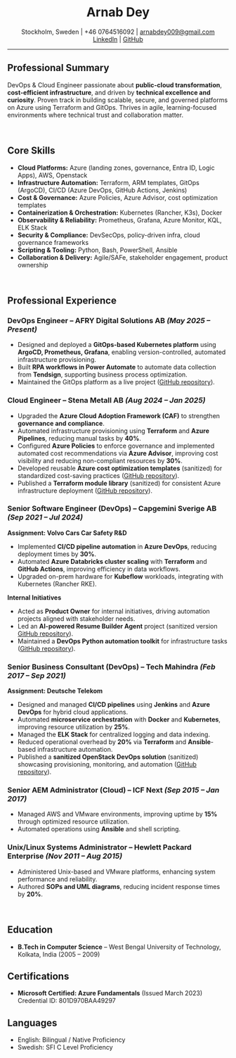 <div align="center">
	<h1><b>Arnab Dey</b></h1>
	<p>
		Stockholm, Sweden | +46 0764516092 | <a href="mailto:arnabdey009@gmail.com">arnabdey009@gmail.com</a><br>
		<a href="https://www.linkedin.com/in/arnabdey73">LinkedIn</a> | <a href="https://github.com/arnabdey73">GitHub</a>
	</p>
</div>

---

## **Professional Summary**

DevOps & Cloud Engineer passionate about **public-cloud transformation**, **cost-efficient infrastructure**, and driven by **technical excellence and curiosity**. Proven track in building scalable, secure, and governed platforms on Azure using Terraform and GitOps. Thrives in agile, learning-focused environments where technical trust and collaboration matter.

<br>

## **Core Skills**

- **Cloud Platforms:** Azure (landing zones, governance, Entra ID, Logic Apps), AWS, Openstack  
- **Infrastructure Automation:** Terraform, ARM templates, GitOps (ArgoCD), CI/CD (Azure DevOps, GitHub Actions, Jenkins)  
- **Cost & Governance:** Azure Policies, Azure Advisor, cost optimization templates  
- **Containerization & Orchestration:** Kubernetes (Rancher, K3s), Docker  
- **Observability & Reliability:** Prometheus, Grafana, Azure Monitor, KQL, ELK Stack  
- **Security & Compliance:** DevSecOps, policy-driven infra, cloud governance frameworks  
- **Scripting & Tooling:** Python, Bash, PowerShell, Ansible  
- **Collaboration & Delivery:** Agile/SAFe, stakeholder engagement, product ownership  

<br>

## **Professional Experience**

### **DevOps Engineer – AFRY Digital Solutions AB** *(May 2025 – Present)*  

- Designed and deployed a **GitOps-based Kubernetes platform** using **ArgoCD, Prometheus, Grafana**, enabling version-controlled, automated infrastructure provisioning.  
- Built **RPA workflows in Power Automate** to automate data collection from **Tendsign**, supporting business process optimization.  
- Maintained the GitOps platform as a live project ([GitHub repository](https://github.com/arnabdey73/single-node-gitops)).



### **Cloud Engineer – Stena Metall AB** *(Aug 2024 – Jan 2025)*  

- Upgraded the **Azure Cloud Adoption Framework (CAF)** to strengthen **governance and compliance**.  
- Automated infrastructure provisioning using **Terraform** and **Azure Pipelines**, reducing manual tasks by **40%**.  
- Configured **Azure Policies** to enforce governance and implemented automated cost recommendations via **Azure Advisor**, improving cost visibility and reducing non-compliant resources by **30%**.  
- Developed reusable **Azure cost optimization templates** (sanitized) for standardized cost-saving practices ([GitHub repository](https://github.com/arnabdey73/azure-cost-optimizer)).  
- Published a **Terraform module library** (sanitized) for consistent Azure infrastructure deployment ([GitHub repository](https://github.com/arnabdey73/iac-module-library-azure)).


### **Senior Software Engineer (DevOps) – Capgemini Sverige AB** *(Sep 2021 – Jul 2024)*  

**Assignment: Volvo Cars Car Safety R&D**  
- Implemented **CI/CD pipeline automation** in **Azure DevOps**, reducing deployment times by **30%**.
- Automated **Azure Databricks cluster scaling** with **Terraform** and **GitHub Actions**, improving efficiency in data workflows.  
- Upgraded on-prem hardware for **Kubeflow** workloads, integrating with Kubernetes (Rancher RKE).  

**Internal Initiatives**  

- Acted as **Product Owner** for internal initiatives, driving automation projects aligned with stakeholder needs.  
- Led an **AI-powered Resume Builder Agent** project (sanitized version [GitHub repository](https://github.com/arnabdey73/resume-builder-agent)).  
- Maintained a **DevOps Python automation toolkit** for infrastructure tasks ([GitHub repository](https://github.com/arnabdey73/devops-python-automation-project)).


### **Senior Business Consultant (DevOps) – Tech Mahindra** *(Feb 2017 – Sep 2021)*  

**Assignment: Deutsche Telekom**  

- Designed and managed **CI/CD pipelines** using **Jenkins** and **Azure DevOps** for hybrid cloud applications.  
- Automated **microservice orchestration** with **Docker** and **Kubernetes**, improving resource utilization by **25%**.  
- Managed the **ELK Stack** for centralized logging and data indexing.  
- Reduced operational overhead by **20%** via **Terraform** and **Ansible**-based infrastructure automation.  
- Published a **sanitized OpenStack DevOps solution**  (sanitized) showcasing provisioning, monitoring, and automation ([GitHub repository](https://github.com/arnabdey73/openstack-devops-suite)).



### **Senior AEM Administrator (Cloud) – ICF Next** *(Sep 2015 – Jan 2017)*  

- Managed AWS and VMware environments, improving uptime by **15%** through optimized resource utilization.  
- Automated operations using **Ansible** and shell scripting.



### **Unix/Linux Systems Administrator – Hewlett Packard Enterprise** *(Nov 2011 – Aug 2015)*  

- Administered Unix-based and VMware platforms, enhancing system performance and reliability.  
- Authored **SOPs and UML diagrams**, reducing incident response times by **20%**.

<br>


## **Education**

- **B.Tech in Computer Science** – West Bengal University of Technology, Kolkata, India (2005 – 2009)  


## **Certifications**

- **Microsoft Certified: Azure Fundamentals** (Issued March 2023)  
Credential ID: 801D970BAA49297  



## **Languages**

- English: Bilingual / Native Proficiency  
- Swedish: SFI C Level Proficiency  
